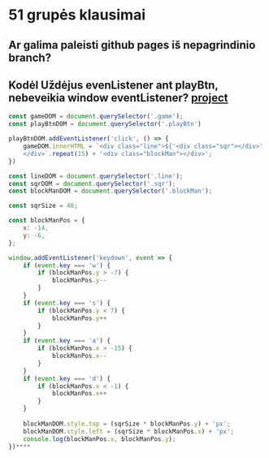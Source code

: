 # 51 grupės klausimai

## Ar galima paleisti github pages iš nepagrindinio branch?

## Kodėl Uždėjus evenListener ant playBtn, nebeveikia window eventListener? [project](https://github.com/ZydrunasK/block-adventure/tree/menu)
```js
const gameDOM = document.querySelector('.game');
const playBtnDOM = document.querySelector('.playBtn')

playBtnDOM.addEventListener('click', () => {
    gameDOM.innerHTML = `<div class="line">${'<div class="sqr"></div>'.repeat(15)}
    </div>`.repeat(15) + '<div class="blockMan"></div>';   
})

const lineDOM = document.querySelector('.line');
const sqrDOM = document.querySelector('.sqr');
const blockManDOM = document.querySelector('.blockMan');

const sqrSize = 48;

const blockManPos = {
    x: -14,
    y: -6,
};

window.addEventListener('keydown', event => {
    if (event.key === 'w') {
        if (blockManPos.y > -7) {
            blockManPos.y--
        }
    }
    if (event.key === 's') {
        if (blockManPos.y < 7) {
            blockManPos.y++
        }
    }
    if (event.key === 'a') {
        if (blockManPos.x > -15) {
            blockManPos.x--
        }
    }
    if (event.key === 'd') {
        if (blockManPos.x < -1) {
            blockManPos.x++
        }
    }
    
    blockManDOM.style.top = (sqrSize * blockManPos.y) + 'px';
    blockManDOM.style.left = (sqrSize * blockManPos.x) + 'px';
    console.log(blockManPos.x, blockManPos.y);
})****
```
